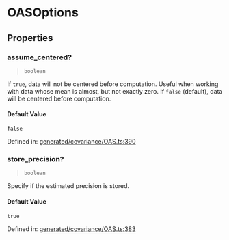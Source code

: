 # OASOptions

## Properties

### assume\_centered?

> `boolean`

If `true`, data will not be centered before computation. Useful when working with data whose mean is almost, but not exactly zero. If `false` (default), data will be centered before computation.

#### Default Value

`false`

Defined in:  [generated/covariance/OAS.ts:390](https://github.com/transitive-bullshit/scikit-learn-ts/blob/122b3c0/packages/sklearn/src/generated/covariance/OAS.ts#L390)

### store\_precision?

> `boolean`

Specify if the estimated precision is stored.

#### Default Value

`true`

Defined in:  [generated/covariance/OAS.ts:383](https://github.com/transitive-bullshit/scikit-learn-ts/blob/122b3c0/packages/sklearn/src/generated/covariance/OAS.ts#L383)
